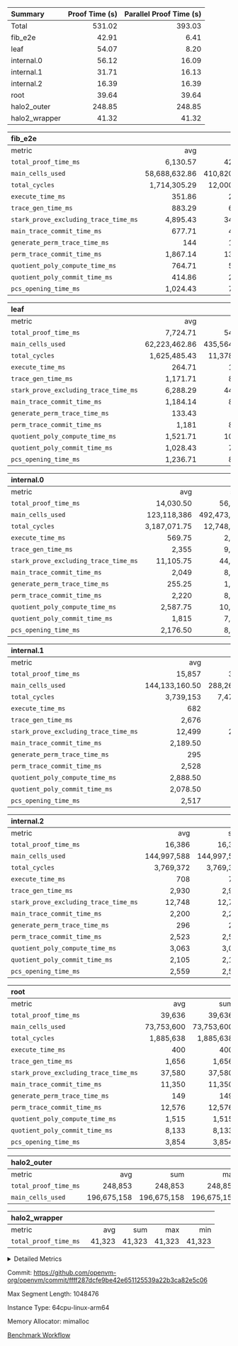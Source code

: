 | Summary | Proof Time (s) | Parallel Proof Time (s) |
|:---|---:|---:|
| Total |  531.02 |  393.03 |
| fib_e2e |  42.91 |  6.41 |
| leaf |  54.07 |  8.20 |
| internal.0 |  56.12 |  16.09 |
| internal.1 |  31.71 |  16.13 |
| internal.2 |  16.39 |  16.39 |
| root |  39.64 |  39.64 |
| halo2_outer |  248.85 |  248.85 |
| halo2_wrapper |  41.32 |  41.32 |


| fib_e2e |||||
|:---|---:|---:|---:|---:|
|metric|avg|sum|max|min|
| `total_proof_time_ms ` |  6,130.57 |  42,914 |  6,405 |  5,938 |
| `main_cells_used     ` |  58,688,632.86 |  410,820,430 |  59,826,835 |  52,001,236 |
| `total_cycles        ` |  1,714,305.29 |  12,000,137 |  1,747,603 |  1,515,024 |
| `execute_time_ms     ` |  351.86 |  2,463 |  364 |  313 |
| `trace_gen_time_ms   ` |  883.29 |  6,183 |  1,003 |  752 |
| `stark_prove_excluding_trace_time_ms` |  4,895.43 |  34,268 |  5,052 |  4,711 |
| `main_trace_commit_time_ms` |  677.71 |  4,744 |  817 |  627 |
| `generate_perm_trace_time_ms` |  144 |  1,008 |  190 |  119 |
| `perm_trace_commit_time_ms` |  1,867.14 |  13,070 |  1,960 |  1,702 |
| `quotient_poly_compute_time_ms` |  764.71 |  5,353 |  842 |  716 |
| `quotient_poly_commit_time_ms` |  414.86 |  2,904 |  480 |  374 |
| `pcs_opening_time_ms ` |  1,024.43 |  7,171 |  1,062 |  1,003 |

| leaf |||||
|:---|---:|---:|---:|---:|
|metric|avg|sum|max|min|
| `total_proof_time_ms ` |  7,724.71 |  54,073 |  8,201 |  7,585 |
| `main_cells_used     ` |  62,223,462.86 |  435,564,240 |  70,093,152 |  60,292,035 |
| `total_cycles        ` |  1,625,485.43 |  11,378,398 |  1,812,267 |  1,579,003 |
| `execute_time_ms     ` |  264.71 |  1,853 |  301 |  250 |
| `trace_gen_time_ms   ` |  1,171.71 |  8,202 |  1,245 |  1,129 |
| `stark_prove_excluding_trace_time_ms` |  6,288.29 |  44,018 |  6,655 |  6,166 |
| `main_trace_commit_time_ms` |  1,184.14 |  8,289 |  1,310 |  1,151 |
| `generate_perm_trace_time_ms` |  133.43 |  934 |  146 |  128 |
| `perm_trace_commit_time_ms` |  1,181 |  8,267 |  1,213 |  1,153 |
| `quotient_poly_compute_time_ms` |  1,521.71 |  10,652 |  1,611 |  1,483 |
| `quotient_poly_commit_time_ms` |  1,028.43 |  7,199 |  1,085 |  999 |
| `pcs_opening_time_ms ` |  1,236.71 |  8,657 |  1,287 |  1,206 |

| internal.0 |||||
|:---|---:|---:|---:|---:|
|metric|avg|sum|max|min|
| `total_proof_time_ms ` |  14,030.50 |  56,122 |  16,093 |  8,846 |
| `main_cells_used     ` |  123,118,386 |  492,473,544 |  140,364,630 |  71,399,902 |
| `total_cycles        ` |  3,187,071.75 |  12,748,287 |  3,642,410 |  1,821,737 |
| `execute_time_ms     ` |  569.75 |  2,279 |  680 |  320 |
| `trace_gen_time_ms   ` |  2,355 |  9,420 |  2,853 |  1,411 |
| `stark_prove_excluding_trace_time_ms` |  11,105.75 |  44,423 |  12,614 |  7,115 |
| `main_trace_commit_time_ms` |  2,049 |  8,196 |  2,185 |  1,656 |
| `generate_perm_trace_time_ms` |  255.25 |  1,021 |  291 |  152 |
| `perm_trace_commit_time_ms` |  2,220 |  8,880 |  2,524 |  1,319 |
| `quotient_poly_compute_time_ms` |  2,587.75 |  10,351 |  3,109 |  1,541 |
| `quotient_poly_commit_time_ms` |  1,815 |  7,260 |  2,092 |  1,087 |
| `pcs_opening_time_ms ` |  2,176.50 |  8,706 |  2,511 |  1,358 |

| internal.1 |||||
|:---|---:|---:|---:|---:|
|metric|avg|sum|max|min|
| `total_proof_time_ms ` |  15,857 |  31,714 |  16,134 |  15,580 |
| `main_cells_used     ` |  144,133,160.50 |  288,266,321 |  144,997,508 |  143,268,813 |
| `total_cycles        ` |  3,739,153 |  7,478,306 |  3,769,364 |  3,708,942 |
| `execute_time_ms     ` |  682 |  1,364 |  706 |  658 |
| `trace_gen_time_ms   ` |  2,676 |  5,352 |  2,918 |  2,434 |
| `stark_prove_excluding_trace_time_ms` |  12,499 |  24,998 |  12,510 |  12,488 |
| `main_trace_commit_time_ms` |  2,189.50 |  4,379 |  2,194 |  2,185 |
| `generate_perm_trace_time_ms` |  295 |  590 |  296 |  294 |
| `perm_trace_commit_time_ms` |  2,528 |  5,056 |  2,537 |  2,519 |
| `quotient_poly_compute_time_ms` |  2,888.50 |  5,777 |  2,896 |  2,881 |
| `quotient_poly_commit_time_ms` |  2,078.50 |  4,157 |  2,084 |  2,073 |
| `pcs_opening_time_ms ` |  2,517 |  5,034 |  2,527 |  2,507 |

| internal.2 |||||
|:---|---:|---:|---:|---:|
|metric|avg|sum|max|min|
| `total_proof_time_ms ` |  16,386 |  16,386 |  16,386 |  16,386 |
| `main_cells_used     ` |  144,997,588 |  144,997,588 |  144,997,588 |  144,997,588 |
| `total_cycles        ` |  3,769,372 |  3,769,372 |  3,769,372 |  3,769,372 |
| `execute_time_ms     ` |  708 |  708 |  708 |  708 |
| `trace_gen_time_ms   ` |  2,930 |  2,930 |  2,930 |  2,930 |
| `stark_prove_excluding_trace_time_ms` |  12,748 |  12,748 |  12,748 |  12,748 |
| `main_trace_commit_time_ms` |  2,200 |  2,200 |  2,200 |  2,200 |
| `generate_perm_trace_time_ms` |  296 |  296 |  296 |  296 |
| `perm_trace_commit_time_ms` |  2,523 |  2,523 |  2,523 |  2,523 |
| `quotient_poly_compute_time_ms` |  3,063 |  3,063 |  3,063 |  3,063 |
| `quotient_poly_commit_time_ms` |  2,105 |  2,105 |  2,105 |  2,105 |
| `pcs_opening_time_ms ` |  2,559 |  2,559 |  2,559 |  2,559 |

| root |||||
|:---|---:|---:|---:|---:|
|metric|avg|sum|max|min|
| `total_proof_time_ms ` |  39,636 |  39,636 |  39,636 |  39,636 |
| `main_cells_used     ` |  73,753,600 |  73,753,600 |  73,753,600 |  73,753,600 |
| `total_cycles        ` |  1,885,638 |  1,885,638 |  1,885,638 |  1,885,638 |
| `execute_time_ms     ` |  400 |  400 |  400 |  400 |
| `trace_gen_time_ms   ` |  1,656 |  1,656 |  1,656 |  1,656 |
| `stark_prove_excluding_trace_time_ms` |  37,580 |  37,580 |  37,580 |  37,580 |
| `main_trace_commit_time_ms` |  11,350 |  11,350 |  11,350 |  11,350 |
| `generate_perm_trace_time_ms` |  149 |  149 |  149 |  149 |
| `perm_trace_commit_time_ms` |  12,576 |  12,576 |  12,576 |  12,576 |
| `quotient_poly_compute_time_ms` |  1,515 |  1,515 |  1,515 |  1,515 |
| `quotient_poly_commit_time_ms` |  8,133 |  8,133 |  8,133 |  8,133 |
| `pcs_opening_time_ms ` |  3,854 |  3,854 |  3,854 |  3,854 |

| halo2_outer |||||
|:---|---:|---:|---:|---:|
|metric|avg|sum|max|min|
| `total_proof_time_ms ` |  248,853 |  248,853 |  248,853 |  248,853 |
| `main_cells_used     ` |  196,675,158 |  196,675,158 |  196,675,158 |  196,675,158 |

| halo2_wrapper |||||
|:---|---:|---:|---:|---:|
|metric|avg|sum|max|min|
| `total_proof_time_ms ` |  41,323 |  41,323 |  41,323 |  41,323 |



<details>
<summary>Detailed Metrics</summary>

|  | execute_time_ms |
| --- |
|  | 337 | 

| group | total_proof_time_ms | num_segments | main_cells_used |
| --- | --- | --- | --- |
| fib_e2e |  | 7 |  | 
| halo2_outer | 248,853 |  | 196,675,158 | 
| halo2_wrapper | 41,323 |  |  | 

| group | air_name | idx | rows | prep_cols | perm_cols | main_cols | cells |
| --- | --- | --- | --- | --- | --- | --- | --- |
| internal.0 | AccessAdapterAir<2> | 0 | 524,288 |  | 16 | 11 | 14,155,776 | 
| internal.0 | AccessAdapterAir<2> | 1 | 524,288 |  | 16 | 11 | 14,155,776 | 
| internal.0 | AccessAdapterAir<2> | 2 | 524,288 |  | 16 | 11 | 14,155,776 | 
| internal.0 | AccessAdapterAir<2> | 3 | 262,144 |  | 16 | 11 | 7,077,888 | 
| internal.0 | AccessAdapterAir<4> | 0 | 262,144 |  | 16 | 13 | 7,602,176 | 
| internal.0 | AccessAdapterAir<4> | 1 | 262,144 |  | 16 | 13 | 7,602,176 | 
| internal.0 | AccessAdapterAir<4> | 2 | 262,144 |  | 16 | 13 | 7,602,176 | 
| internal.0 | AccessAdapterAir<4> | 3 | 131,072 |  | 16 | 13 | 3,801,088 | 
| internal.0 | AccessAdapterAir<8> | 0 | 512 |  | 16 | 17 | 16,896 | 
| internal.0 | AccessAdapterAir<8> | 1 | 512 |  | 16 | 17 | 16,896 | 
| internal.0 | AccessAdapterAir<8> | 2 | 512 |  | 16 | 17 | 16,896 | 
| internal.0 | AccessAdapterAir<8> | 3 | 256 |  | 16 | 17 | 8,448 | 
| internal.0 | FriReducedOpeningAir | 0 | 524,288 |  | 48 | 26 | 38,797,312 | 
| internal.0 | FriReducedOpeningAir | 1 | 524,288 |  | 48 | 26 | 38,797,312 | 
| internal.0 | FriReducedOpeningAir | 2 | 524,288 |  | 48 | 26 | 38,797,312 | 
| internal.0 | FriReducedOpeningAir | 3 | 262,144 |  | 48 | 26 | 19,398,656 | 
| internal.0 | NativePoseidon2Air<BabyBearParameters>, 1> | 0 | 65,536 |  | 356 | 399 | 49,479,680 | 
| internal.0 | NativePoseidon2Air<BabyBearParameters>, 1> | 1 | 65,536 |  | 356 | 399 | 49,479,680 | 
| internal.0 | NativePoseidon2Air<BabyBearParameters>, 1> | 2 | 65,536 |  | 356 | 399 | 49,479,680 | 
| internal.0 | NativePoseidon2Air<BabyBearParameters>, 1> | 3 | 32,768 |  | 356 | 399 | 24,739,840 | 
| internal.0 | PhantomAir | 0 | 65,536 |  | 8 | 6 | 917,504 | 
| internal.0 | PhantomAir | 1 | 65,536 |  | 8 | 6 | 917,504 | 
| internal.0 | PhantomAir | 2 | 65,536 |  | 8 | 6 | 917,504 | 
| internal.0 | PhantomAir | 3 | 32,768 |  | 8 | 6 | 458,752 | 
| internal.0 | ProgramAir | 0 | 262,144 |  | 8 | 10 | 4,718,592 | 
| internal.0 | ProgramAir | 1 | 262,144 |  | 8 | 10 | 4,718,592 | 
| internal.0 | ProgramAir | 2 | 262,144 |  | 8 | 10 | 4,718,592 | 
| internal.0 | ProgramAir | 3 | 262,144 |  | 8 | 10 | 4,718,592 | 
| internal.0 | VariableRangeCheckerAir | 0 | 262,144 | 2 | 8 | 1 | 2,359,296 | 
| internal.0 | VariableRangeCheckerAir | 1 | 262,144 | 2 | 8 | 1 | 2,359,296 | 
| internal.0 | VariableRangeCheckerAir | 2 | 262,144 | 2 | 8 | 1 | 2,359,296 | 
| internal.0 | VariableRangeCheckerAir | 3 | 262,144 | 2 | 8 | 1 | 2,359,296 | 
| internal.0 | VmAirWrapper<BranchNativeAdapterAir, BranchEqualCoreAir<1> | 0 | 1,048,576 |  | 28 | 23 | 53,477,376 | 
| internal.0 | VmAirWrapper<BranchNativeAdapterAir, BranchEqualCoreAir<1> | 1 | 1,048,576 |  | 28 | 23 | 53,477,376 | 
| internal.0 | VmAirWrapper<BranchNativeAdapterAir, BranchEqualCoreAir<1> | 2 | 1,048,576 |  | 28 | 23 | 53,477,376 | 
| internal.0 | VmAirWrapper<BranchNativeAdapterAir, BranchEqualCoreAir<1> | 3 | 524,288 |  | 28 | 23 | 26,738,688 | 
| internal.0 | VmAirWrapper<JalNativeAdapterAir, JalCoreAir> | 0 | 131,072 |  | 12 | 10 | 2,883,584 | 
| internal.0 | VmAirWrapper<JalNativeAdapterAir, JalCoreAir> | 1 | 131,072 |  | 12 | 10 | 2,883,584 | 
| internal.0 | VmAirWrapper<JalNativeAdapterAir, JalCoreAir> | 2 | 131,072 |  | 12 | 10 | 2,883,584 | 
| internal.0 | VmAirWrapper<JalNativeAdapterAir, JalCoreAir> | 3 | 65,536 |  | 12 | 10 | 1,441,792 | 
| internal.0 | VmAirWrapper<NativeAdapterAir<2, 0>, PublicValuesCoreAir> | 0 | 64 |  | 16 | 23 | 2,496 | 
| internal.0 | VmAirWrapper<NativeAdapterAir<2, 0>, PublicValuesCoreAir> | 1 | 64 |  | 16 | 23 | 2,496 | 
| internal.0 | VmAirWrapper<NativeAdapterAir<2, 0>, PublicValuesCoreAir> | 2 | 64 |  | 16 | 23 | 2,496 | 
| internal.0 | VmAirWrapper<NativeAdapterAir<2, 0>, PublicValuesCoreAir> | 3 | 64 |  | 16 | 23 | 2,496 | 
| internal.0 | VmAirWrapper<NativeAdapterAir<2, 1>, FieldArithmeticCoreAir> | 0 | 2,097,152 |  | 20 | 30 | 104,857,600 | 
| internal.0 | VmAirWrapper<NativeAdapterAir<2, 1>, FieldArithmeticCoreAir> | 1 | 2,097,152 |  | 20 | 30 | 104,857,600 | 
| internal.0 | VmAirWrapper<NativeAdapterAir<2, 1>, FieldArithmeticCoreAir> | 2 | 2,097,152 |  | 20 | 30 | 104,857,600 | 
| internal.0 | VmAirWrapper<NativeAdapterAir<2, 1>, FieldArithmeticCoreAir> | 3 | 1,048,576 |  | 20 | 30 | 52,428,800 | 
| internal.0 | VmAirWrapper<NativeLoadStoreAdapterAir<1>, NativeLoadStoreCoreAir<1> | 0 | 1,048,576 |  | 36 | 25 | 63,963,136 | 
| internal.0 | VmAirWrapper<NativeLoadStoreAdapterAir<1>, NativeLoadStoreCoreAir<1> | 1 | 1,048,576 |  | 36 | 25 | 63,963,136 | 
| internal.0 | VmAirWrapper<NativeLoadStoreAdapterAir<1>, NativeLoadStoreCoreAir<1> | 2 | 1,048,576 |  | 36 | 25 | 63,963,136 | 
| internal.0 | VmAirWrapper<NativeLoadStoreAdapterAir<1>, NativeLoadStoreCoreAir<1> | 3 | 524,288 |  | 36 | 25 | 31,981,568 | 
| internal.0 | VmAirWrapper<NativeLoadStoreAdapterAir<4>, NativeLoadStoreCoreAir<4> | 0 | 131,072 |  | 36 | 34 | 9,175,040 | 
| internal.0 | VmAirWrapper<NativeLoadStoreAdapterAir<4>, NativeLoadStoreCoreAir<4> | 1 | 131,072 |  | 36 | 34 | 9,175,040 | 
| internal.0 | VmAirWrapper<NativeLoadStoreAdapterAir<4>, NativeLoadStoreCoreAir<4> | 2 | 131,072 |  | 36 | 34 | 9,175,040 | 
| internal.0 | VmAirWrapper<NativeLoadStoreAdapterAir<4>, NativeLoadStoreCoreAir<4> | 3 | 65,536 |  | 36 | 34 | 4,587,520 | 
| internal.0 | VmAirWrapper<NativeVectorizedAdapterAir<4>, FieldExtensionCoreAir> | 0 | 131,072 |  | 20 | 40 | 7,864,320 | 
| internal.0 | VmAirWrapper<NativeVectorizedAdapterAir<4>, FieldExtensionCoreAir> | 1 | 131,072 |  | 20 | 40 | 7,864,320 | 
| internal.0 | VmAirWrapper<NativeVectorizedAdapterAir<4>, FieldExtensionCoreAir> | 2 | 131,072 |  | 20 | 40 | 7,864,320 | 
| internal.0 | VmAirWrapper<NativeVectorizedAdapterAir<4>, FieldExtensionCoreAir> | 3 | 65,536 |  | 20 | 40 | 3,932,160 | 
| internal.0 | VmConnectorAir | 0 | 2 | 1 | 8 | 4 | 24 | 
| internal.0 | VmConnectorAir | 1 | 2 | 1 | 8 | 4 | 24 | 
| internal.0 | VmConnectorAir | 2 | 2 | 1 | 8 | 4 | 24 | 
| internal.0 | VmConnectorAir | 3 | 2 | 1 | 8 | 4 | 24 | 
| internal.0 | VolatileBoundaryAir | 0 | 1,048,576 |  | 8 | 11 | 19,922,944 | 
| internal.0 | VolatileBoundaryAir | 1 | 1,048,576 |  | 8 | 11 | 19,922,944 | 
| internal.0 | VolatileBoundaryAir | 2 | 1,048,576 |  | 8 | 11 | 19,922,944 | 
| internal.0 | VolatileBoundaryAir | 3 | 524,288 |  | 8 | 11 | 9,961,472 | 
| internal.1 | AccessAdapterAir<2> | 4 | 524,288 |  | 16 | 11 | 14,155,776 | 
| internal.1 | AccessAdapterAir<2> | 5 | 524,288 |  | 16 | 11 | 14,155,776 | 
| internal.1 | AccessAdapterAir<4> | 4 | 262,144 |  | 16 | 13 | 7,602,176 | 
| internal.1 | AccessAdapterAir<4> | 5 | 262,144 |  | 16 | 13 | 7,602,176 | 
| internal.1 | AccessAdapterAir<8> | 4 | 512 |  | 16 | 17 | 16,896 | 
| internal.1 | AccessAdapterAir<8> | 5 | 512 |  | 16 | 17 | 16,896 | 
| internal.1 | FriReducedOpeningAir | 4 | 524,288 |  | 48 | 26 | 38,797,312 | 
| internal.1 | FriReducedOpeningAir | 5 | 524,288 |  | 48 | 26 | 38,797,312 | 
| internal.1 | NativePoseidon2Air<BabyBearParameters>, 1> | 4 | 65,536 |  | 356 | 399 | 49,479,680 | 
| internal.1 | NativePoseidon2Air<BabyBearParameters>, 1> | 5 | 65,536 |  | 356 | 399 | 49,479,680 | 
| internal.1 | PhantomAir | 4 | 65,536 |  | 8 | 6 | 917,504 | 
| internal.1 | PhantomAir | 5 | 65,536 |  | 8 | 6 | 917,504 | 
| internal.1 | ProgramAir | 4 | 262,144 |  | 8 | 10 | 4,718,592 | 
| internal.1 | ProgramAir | 5 | 262,144 |  | 8 | 10 | 4,718,592 | 
| internal.1 | VariableRangeCheckerAir | 4 | 262,144 | 2 | 8 | 1 | 2,359,296 | 
| internal.1 | VariableRangeCheckerAir | 5 | 262,144 | 2 | 8 | 1 | 2,359,296 | 
| internal.1 | VmAirWrapper<BranchNativeAdapterAir, BranchEqualCoreAir<1> | 4 | 1,048,576 |  | 28 | 23 | 53,477,376 | 
| internal.1 | VmAirWrapper<BranchNativeAdapterAir, BranchEqualCoreAir<1> | 5 | 1,048,576 |  | 28 | 23 | 53,477,376 | 
| internal.1 | VmAirWrapper<JalNativeAdapterAir, JalCoreAir> | 4 | 131,072 |  | 12 | 10 | 2,883,584 | 
| internal.1 | VmAirWrapper<JalNativeAdapterAir, JalCoreAir> | 5 | 131,072 |  | 12 | 10 | 2,883,584 | 
| internal.1 | VmAirWrapper<NativeAdapterAir<2, 0>, PublicValuesCoreAir> | 4 | 64 |  | 16 | 23 | 2,496 | 
| internal.1 | VmAirWrapper<NativeAdapterAir<2, 0>, PublicValuesCoreAir> | 5 | 64 |  | 16 | 23 | 2,496 | 
| internal.1 | VmAirWrapper<NativeAdapterAir<2, 1>, FieldArithmeticCoreAir> | 4 | 2,097,152 |  | 20 | 30 | 104,857,600 | 
| internal.1 | VmAirWrapper<NativeAdapterAir<2, 1>, FieldArithmeticCoreAir> | 5 | 2,097,152 |  | 20 | 30 | 104,857,600 | 
| internal.1 | VmAirWrapper<NativeLoadStoreAdapterAir<1>, NativeLoadStoreCoreAir<1> | 4 | 1,048,576 |  | 36 | 25 | 63,963,136 | 
| internal.1 | VmAirWrapper<NativeLoadStoreAdapterAir<1>, NativeLoadStoreCoreAir<1> | 5 | 1,048,576 |  | 36 | 25 | 63,963,136 | 
| internal.1 | VmAirWrapper<NativeLoadStoreAdapterAir<4>, NativeLoadStoreCoreAir<4> | 4 | 131,072 |  | 36 | 34 | 9,175,040 | 
| internal.1 | VmAirWrapper<NativeLoadStoreAdapterAir<4>, NativeLoadStoreCoreAir<4> | 5 | 131,072 |  | 36 | 34 | 9,175,040 | 
| internal.1 | VmAirWrapper<NativeVectorizedAdapterAir<4>, FieldExtensionCoreAir> | 4 | 131,072 |  | 20 | 40 | 7,864,320 | 
| internal.1 | VmAirWrapper<NativeVectorizedAdapterAir<4>, FieldExtensionCoreAir> | 5 | 131,072 |  | 20 | 40 | 7,864,320 | 
| internal.1 | VmConnectorAir | 4 | 2 | 1 | 8 | 4 | 24 | 
| internal.1 | VmConnectorAir | 5 | 2 | 1 | 8 | 4 | 24 | 
| internal.1 | VolatileBoundaryAir | 4 | 1,048,576 |  | 8 | 11 | 19,922,944 | 
| internal.1 | VolatileBoundaryAir | 5 | 1,048,576 |  | 8 | 11 | 19,922,944 | 
| internal.2 | AccessAdapterAir<2> | 6 | 524,288 |  | 16 | 11 | 14,155,776 | 
| internal.2 | AccessAdapterAir<4> | 6 | 262,144 |  | 16 | 13 | 7,602,176 | 
| internal.2 | AccessAdapterAir<8> | 6 | 512 |  | 16 | 17 | 16,896 | 
| internal.2 | FriReducedOpeningAir | 6 | 524,288 |  | 48 | 26 | 38,797,312 | 
| internal.2 | NativePoseidon2Air<BabyBearParameters>, 1> | 6 | 65,536 |  | 356 | 399 | 49,479,680 | 
| internal.2 | PhantomAir | 6 | 65,536 |  | 8 | 6 | 917,504 | 
| internal.2 | ProgramAir | 6 | 262,144 |  | 8 | 10 | 4,718,592 | 
| internal.2 | VariableRangeCheckerAir | 6 | 262,144 | 2 | 8 | 1 | 2,359,296 | 
| internal.2 | VmAirWrapper<BranchNativeAdapterAir, BranchEqualCoreAir<1> | 6 | 1,048,576 |  | 28 | 23 | 53,477,376 | 
| internal.2 | VmAirWrapper<JalNativeAdapterAir, JalCoreAir> | 6 | 131,072 |  | 12 | 10 | 2,883,584 | 
| internal.2 | VmAirWrapper<NativeAdapterAir<2, 0>, PublicValuesCoreAir> | 6 | 64 |  | 16 | 23 | 2,496 | 
| internal.2 | VmAirWrapper<NativeAdapterAir<2, 1>, FieldArithmeticCoreAir> | 6 | 2,097,152 |  | 20 | 30 | 104,857,600 | 
| internal.2 | VmAirWrapper<NativeLoadStoreAdapterAir<1>, NativeLoadStoreCoreAir<1> | 6 | 1,048,576 |  | 36 | 25 | 63,963,136 | 
| internal.2 | VmAirWrapper<NativeLoadStoreAdapterAir<4>, NativeLoadStoreCoreAir<4> | 6 | 131,072 |  | 36 | 34 | 9,175,040 | 
| internal.2 | VmAirWrapper<NativeVectorizedAdapterAir<4>, FieldExtensionCoreAir> | 6 | 131,072 |  | 20 | 40 | 7,864,320 | 
| internal.2 | VmConnectorAir | 6 | 2 | 1 | 8 | 4 | 24 | 
| internal.2 | VolatileBoundaryAir | 6 | 1,048,576 |  | 8 | 11 | 19,922,944 | 
| leaf | AccessAdapterAir<2> | 0 | 262,144 |  | 16 | 11 | 7,077,888 | 
| leaf | AccessAdapterAir<2> | 1 | 131,072 |  | 16 | 11 | 3,538,944 | 
| leaf | AccessAdapterAir<2> | 2 | 131,072 |  | 16 | 11 | 3,538,944 | 
| leaf | AccessAdapterAir<2> | 3 | 131,072 |  | 16 | 11 | 3,538,944 | 
| leaf | AccessAdapterAir<2> | 4 | 131,072 |  | 16 | 11 | 3,538,944 | 
| leaf | AccessAdapterAir<2> | 5 | 131,072 |  | 16 | 11 | 3,538,944 | 
| leaf | AccessAdapterAir<2> | 6 | 262,144 |  | 16 | 11 | 7,077,888 | 
| leaf | AccessAdapterAir<4> | 0 | 131,072 |  | 16 | 13 | 3,801,088 | 
| leaf | AccessAdapterAir<4> | 1 | 65,536 |  | 16 | 13 | 1,900,544 | 
| leaf | AccessAdapterAir<4> | 2 | 65,536 |  | 16 | 13 | 1,900,544 | 
| leaf | AccessAdapterAir<4> | 3 | 65,536 |  | 16 | 13 | 1,900,544 | 
| leaf | AccessAdapterAir<4> | 4 | 65,536 |  | 16 | 13 | 1,900,544 | 
| leaf | AccessAdapterAir<4> | 5 | 65,536 |  | 16 | 13 | 1,900,544 | 
| leaf | AccessAdapterAir<4> | 6 | 131,072 |  | 16 | 13 | 3,801,088 | 
| leaf | AccessAdapterAir<8> | 0 | 256 |  | 16 | 17 | 8,448 | 
| leaf | AccessAdapterAir<8> | 1 | 256 |  | 16 | 17 | 8,448 | 
| leaf | AccessAdapterAir<8> | 2 | 256 |  | 16 | 17 | 8,448 | 
| leaf | AccessAdapterAir<8> | 3 | 256 |  | 16 | 17 | 8,448 | 
| leaf | AccessAdapterAir<8> | 4 | 256 |  | 16 | 17 | 8,448 | 
| leaf | AccessAdapterAir<8> | 5 | 256 |  | 16 | 17 | 8,448 | 
| leaf | AccessAdapterAir<8> | 6 | 512 |  | 16 | 17 | 16,896 | 
| leaf | FriReducedOpeningAir | 0 | 131,072 |  | 48 | 26 | 9,699,328 | 
| leaf | FriReducedOpeningAir | 1 | 131,072 |  | 48 | 26 | 9,699,328 | 
| leaf | FriReducedOpeningAir | 2 | 131,072 |  | 48 | 26 | 9,699,328 | 
| leaf | FriReducedOpeningAir | 3 | 131,072 |  | 48 | 26 | 9,699,328 | 
| leaf | FriReducedOpeningAir | 4 | 131,072 |  | 48 | 26 | 9,699,328 | 
| leaf | FriReducedOpeningAir | 5 | 131,072 |  | 48 | 26 | 9,699,328 | 
| leaf | FriReducedOpeningAir | 6 | 131,072 |  | 48 | 26 | 9,699,328 | 
| leaf | NativePoseidon2Air<BabyBearParameters>, 1> | 0 | 32,768 |  | 356 | 399 | 24,739,840 | 
| leaf | NativePoseidon2Air<BabyBearParameters>, 1> | 1 | 32,768 |  | 356 | 399 | 24,739,840 | 
| leaf | NativePoseidon2Air<BabyBearParameters>, 1> | 2 | 32,768 |  | 356 | 399 | 24,739,840 | 
| leaf | NativePoseidon2Air<BabyBearParameters>, 1> | 3 | 32,768 |  | 356 | 399 | 24,739,840 | 
| leaf | NativePoseidon2Air<BabyBearParameters>, 1> | 4 | 32,768 |  | 356 | 399 | 24,739,840 | 
| leaf | NativePoseidon2Air<BabyBearParameters>, 1> | 5 | 32,768 |  | 356 | 399 | 24,739,840 | 
| leaf | NativePoseidon2Air<BabyBearParameters>, 1> | 6 | 32,768 |  | 356 | 399 | 24,739,840 | 
| leaf | PhantomAir | 0 | 32,768 |  | 8 | 6 | 458,752 | 
| leaf | PhantomAir | 1 | 32,768 |  | 8 | 6 | 458,752 | 
| leaf | PhantomAir | 2 | 32,768 |  | 8 | 6 | 458,752 | 
| leaf | PhantomAir | 3 | 32,768 |  | 8 | 6 | 458,752 | 
| leaf | PhantomAir | 4 | 32,768 |  | 8 | 6 | 458,752 | 
| leaf | PhantomAir | 5 | 32,768 |  | 8 | 6 | 458,752 | 
| leaf | PhantomAir | 6 | 32,768 |  | 8 | 6 | 458,752 | 
| leaf | ProgramAir | 0 | 131,072 |  | 8 | 10 | 2,359,296 | 
| leaf | ProgramAir | 1 | 131,072 |  | 8 | 10 | 2,359,296 | 
| leaf | ProgramAir | 2 | 131,072 |  | 8 | 10 | 2,359,296 | 
| leaf | ProgramAir | 3 | 131,072 |  | 8 | 10 | 2,359,296 | 
| leaf | ProgramAir | 4 | 131,072 |  | 8 | 10 | 2,359,296 | 
| leaf | ProgramAir | 5 | 131,072 |  | 8 | 10 | 2,359,296 | 
| leaf | ProgramAir | 6 | 131,072 |  | 8 | 10 | 2,359,296 | 
| leaf | VariableRangeCheckerAir | 0 | 262,144 | 2 | 8 | 1 | 2,359,296 | 
| leaf | VariableRangeCheckerAir | 1 | 262,144 | 2 | 8 | 1 | 2,359,296 | 
| leaf | VariableRangeCheckerAir | 2 | 262,144 | 2 | 8 | 1 | 2,359,296 | 
| leaf | VariableRangeCheckerAir | 3 | 262,144 | 2 | 8 | 1 | 2,359,296 | 
| leaf | VariableRangeCheckerAir | 4 | 262,144 | 2 | 8 | 1 | 2,359,296 | 
| leaf | VariableRangeCheckerAir | 5 | 262,144 | 2 | 8 | 1 | 2,359,296 | 
| leaf | VariableRangeCheckerAir | 6 | 262,144 | 2 | 8 | 1 | 2,359,296 | 
| leaf | VmAirWrapper<BranchNativeAdapterAir, BranchEqualCoreAir<1> | 0 | 524,288 |  | 28 | 23 | 26,738,688 | 
| leaf | VmAirWrapper<BranchNativeAdapterAir, BranchEqualCoreAir<1> | 1 | 524,288 |  | 28 | 23 | 26,738,688 | 
| leaf | VmAirWrapper<BranchNativeAdapterAir, BranchEqualCoreAir<1> | 2 | 524,288 |  | 28 | 23 | 26,738,688 | 
| leaf | VmAirWrapper<BranchNativeAdapterAir, BranchEqualCoreAir<1> | 3 | 524,288 |  | 28 | 23 | 26,738,688 | 
| leaf | VmAirWrapper<BranchNativeAdapterAir, BranchEqualCoreAir<1> | 4 | 524,288 |  | 28 | 23 | 26,738,688 | 
| leaf | VmAirWrapper<BranchNativeAdapterAir, BranchEqualCoreAir<1> | 5 | 524,288 |  | 28 | 23 | 26,738,688 | 
| leaf | VmAirWrapper<BranchNativeAdapterAir, BranchEqualCoreAir<1> | 6 | 524,288 |  | 28 | 23 | 26,738,688 | 
| leaf | VmAirWrapper<JalNativeAdapterAir, JalCoreAir> | 0 | 65,536 |  | 12 | 10 | 1,441,792 | 
| leaf | VmAirWrapper<JalNativeAdapterAir, JalCoreAir> | 1 | 65,536 |  | 12 | 10 | 1,441,792 | 
| leaf | VmAirWrapper<JalNativeAdapterAir, JalCoreAir> | 2 | 65,536 |  | 12 | 10 | 1,441,792 | 
| leaf | VmAirWrapper<JalNativeAdapterAir, JalCoreAir> | 3 | 65,536 |  | 12 | 10 | 1,441,792 | 
| leaf | VmAirWrapper<JalNativeAdapterAir, JalCoreAir> | 4 | 65,536 |  | 12 | 10 | 1,441,792 | 
| leaf | VmAirWrapper<JalNativeAdapterAir, JalCoreAir> | 5 | 65,536 |  | 12 | 10 | 1,441,792 | 
| leaf | VmAirWrapper<JalNativeAdapterAir, JalCoreAir> | 6 | 65,536 |  | 12 | 10 | 1,441,792 | 
| leaf | VmAirWrapper<NativeAdapterAir<2, 0>, PublicValuesCoreAir> | 0 | 64 |  | 16 | 23 | 2,496 | 
| leaf | VmAirWrapper<NativeAdapterAir<2, 0>, PublicValuesCoreAir> | 1 | 64 |  | 16 | 23 | 2,496 | 
| leaf | VmAirWrapper<NativeAdapterAir<2, 0>, PublicValuesCoreAir> | 2 | 64 |  | 16 | 23 | 2,496 | 
| leaf | VmAirWrapper<NativeAdapterAir<2, 0>, PublicValuesCoreAir> | 3 | 64 |  | 16 | 23 | 2,496 | 
| leaf | VmAirWrapper<NativeAdapterAir<2, 0>, PublicValuesCoreAir> | 4 | 64 |  | 16 | 23 | 2,496 | 
| leaf | VmAirWrapper<NativeAdapterAir<2, 0>, PublicValuesCoreAir> | 5 | 64 |  | 16 | 23 | 2,496 | 
| leaf | VmAirWrapper<NativeAdapterAir<2, 0>, PublicValuesCoreAir> | 6 | 64 |  | 16 | 23 | 2,496 | 
| leaf | VmAirWrapper<NativeAdapterAir<2, 1>, FieldArithmeticCoreAir> | 0 | 1,048,576 |  | 20 | 30 | 52,428,800 | 
| leaf | VmAirWrapper<NativeAdapterAir<2, 1>, FieldArithmeticCoreAir> | 1 | 1,048,576 |  | 20 | 30 | 52,428,800 | 
| leaf | VmAirWrapper<NativeAdapterAir<2, 1>, FieldArithmeticCoreAir> | 2 | 1,048,576 |  | 20 | 30 | 52,428,800 | 
| leaf | VmAirWrapper<NativeAdapterAir<2, 1>, FieldArithmeticCoreAir> | 3 | 1,048,576 |  | 20 | 30 | 52,428,800 | 
| leaf | VmAirWrapper<NativeAdapterAir<2, 1>, FieldArithmeticCoreAir> | 4 | 1,048,576 |  | 20 | 30 | 52,428,800 | 
| leaf | VmAirWrapper<NativeAdapterAir<2, 1>, FieldArithmeticCoreAir> | 5 | 1,048,576 |  | 20 | 30 | 52,428,800 | 
| leaf | VmAirWrapper<NativeAdapterAir<2, 1>, FieldArithmeticCoreAir> | 6 | 1,048,576 |  | 20 | 30 | 52,428,800 | 
| leaf | VmAirWrapper<NativeLoadStoreAdapterAir<1>, NativeLoadStoreCoreAir<1> | 0 | 524,288 |  | 36 | 25 | 31,981,568 | 
| leaf | VmAirWrapper<NativeLoadStoreAdapterAir<1>, NativeLoadStoreCoreAir<1> | 1 | 524,288 |  | 36 | 25 | 31,981,568 | 
| leaf | VmAirWrapper<NativeLoadStoreAdapterAir<1>, NativeLoadStoreCoreAir<1> | 2 | 524,288 |  | 36 | 25 | 31,981,568 | 
| leaf | VmAirWrapper<NativeLoadStoreAdapterAir<1>, NativeLoadStoreCoreAir<1> | 3 | 524,288 |  | 36 | 25 | 31,981,568 | 
| leaf | VmAirWrapper<NativeLoadStoreAdapterAir<1>, NativeLoadStoreCoreAir<1> | 4 | 524,288 |  | 36 | 25 | 31,981,568 | 
| leaf | VmAirWrapper<NativeLoadStoreAdapterAir<1>, NativeLoadStoreCoreAir<1> | 5 | 524,288 |  | 36 | 25 | 31,981,568 | 
| leaf | VmAirWrapper<NativeLoadStoreAdapterAir<1>, NativeLoadStoreCoreAir<1> | 6 | 524,288 |  | 36 | 25 | 31,981,568 | 
| leaf | VmAirWrapper<NativeLoadStoreAdapterAir<4>, NativeLoadStoreCoreAir<4> | 0 | 65,536 |  | 36 | 34 | 4,587,520 | 
| leaf | VmAirWrapper<NativeLoadStoreAdapterAir<4>, NativeLoadStoreCoreAir<4> | 1 | 32,768 |  | 36 | 34 | 2,293,760 | 
| leaf | VmAirWrapper<NativeLoadStoreAdapterAir<4>, NativeLoadStoreCoreAir<4> | 2 | 32,768 |  | 36 | 34 | 2,293,760 | 
| leaf | VmAirWrapper<NativeLoadStoreAdapterAir<4>, NativeLoadStoreCoreAir<4> | 3 | 32,768 |  | 36 | 34 | 2,293,760 | 
| leaf | VmAirWrapper<NativeLoadStoreAdapterAir<4>, NativeLoadStoreCoreAir<4> | 4 | 32,768 |  | 36 | 34 | 2,293,760 | 
| leaf | VmAirWrapper<NativeLoadStoreAdapterAir<4>, NativeLoadStoreCoreAir<4> | 5 | 32,768 |  | 36 | 34 | 2,293,760 | 
| leaf | VmAirWrapper<NativeLoadStoreAdapterAir<4>, NativeLoadStoreCoreAir<4> | 6 | 32,768 |  | 36 | 34 | 2,293,760 | 
| leaf | VmAirWrapper<NativeVectorizedAdapterAir<4>, FieldExtensionCoreAir> | 0 | 65,536 |  | 20 | 40 | 3,932,160 | 
| leaf | VmAirWrapper<NativeVectorizedAdapterAir<4>, FieldExtensionCoreAir> | 1 | 32,768 |  | 20 | 40 | 1,966,080 | 
| leaf | VmAirWrapper<NativeVectorizedAdapterAir<4>, FieldExtensionCoreAir> | 2 | 32,768 |  | 20 | 40 | 1,966,080 | 
| leaf | VmAirWrapper<NativeVectorizedAdapterAir<4>, FieldExtensionCoreAir> | 3 | 32,768 |  | 20 | 40 | 1,966,080 | 
| leaf | VmAirWrapper<NativeVectorizedAdapterAir<4>, FieldExtensionCoreAir> | 4 | 32,768 |  | 20 | 40 | 1,966,080 | 
| leaf | VmAirWrapper<NativeVectorizedAdapterAir<4>, FieldExtensionCoreAir> | 5 | 32,768 |  | 20 | 40 | 1,966,080 | 
| leaf | VmAirWrapper<NativeVectorizedAdapterAir<4>, FieldExtensionCoreAir> | 6 | 65,536 |  | 20 | 40 | 3,932,160 | 
| leaf | VmConnectorAir | 0 | 2 | 1 | 8 | 4 | 24 | 
| leaf | VmConnectorAir | 1 | 2 | 1 | 8 | 4 | 24 | 
| leaf | VmConnectorAir | 2 | 2 | 1 | 8 | 4 | 24 | 
| leaf | VmConnectorAir | 3 | 2 | 1 | 8 | 4 | 24 | 
| leaf | VmConnectorAir | 4 | 2 | 1 | 8 | 4 | 24 | 
| leaf | VmConnectorAir | 5 | 2 | 1 | 8 | 4 | 24 | 
| leaf | VmConnectorAir | 6 | 2 | 1 | 8 | 4 | 24 | 
| leaf | VolatileBoundaryAir | 0 | 524,288 |  | 8 | 11 | 9,961,472 | 
| leaf | VolatileBoundaryAir | 1 | 524,288 |  | 8 | 11 | 9,961,472 | 
| leaf | VolatileBoundaryAir | 2 | 524,288 |  | 8 | 11 | 9,961,472 | 
| leaf | VolatileBoundaryAir | 3 | 524,288 |  | 8 | 11 | 9,961,472 | 
| leaf | VolatileBoundaryAir | 4 | 524,288 |  | 8 | 11 | 9,961,472 | 
| leaf | VolatileBoundaryAir | 5 | 524,288 |  | 8 | 11 | 9,961,472 | 
| leaf | VolatileBoundaryAir | 6 | 524,288 |  | 8 | 11 | 9,961,472 | 
| root | AccessAdapterAir<2> | 0 | 262,144 |  | 16 | 11 | 7,077,888 | 
| root | AccessAdapterAir<4> | 0 | 131,072 |  | 16 | 13 | 3,801,088 | 
| root | AccessAdapterAir<8> | 0 | 256 |  | 16 | 17 | 8,448 | 
| root | FriReducedOpeningAir | 0 | 262,144 |  | 48 | 26 | 19,398,656 | 
| root | NativePoseidon2Air<BabyBearParameters>, 1> | 0 | 32,768 |  | 356 | 399 | 24,739,840 | 
| root | PhantomAir | 0 | 32,768 |  | 8 | 6 | 458,752 | 
| root | ProgramAir | 0 | 262,144 |  | 8 | 10 | 4,718,592 | 
| root | VariableRangeCheckerAir | 0 | 262,144 | 2 | 8 | 1 | 2,359,296 | 
| root | VmAirWrapper<BranchNativeAdapterAir, BranchEqualCoreAir<1> | 0 | 524,288 |  | 28 | 23 | 26,738,688 | 
| root | VmAirWrapper<JalNativeAdapterAir, JalCoreAir> | 0 | 65,536 |  | 12 | 10 | 1,441,792 | 
| root | VmAirWrapper<NativeAdapterAir<2, 0>, PublicValuesCoreAir> | 0 | 64 |  | 16 | 23 | 2,496 | 
| root | VmAirWrapper<NativeAdapterAir<2, 1>, FieldArithmeticCoreAir> | 0 | 1,048,576 |  | 20 | 30 | 52,428,800 | 
| root | VmAirWrapper<NativeLoadStoreAdapterAir<1>, NativeLoadStoreCoreAir<1> | 0 | 524,288 |  | 36 | 25 | 31,981,568 | 
| root | VmAirWrapper<NativeLoadStoreAdapterAir<4>, NativeLoadStoreCoreAir<4> | 0 | 65,536 |  | 36 | 34 | 4,587,520 | 
| root | VmAirWrapper<NativeVectorizedAdapterAir<4>, FieldExtensionCoreAir> | 0 | 65,536 |  | 20 | 40 | 3,932,160 | 
| root | VmConnectorAir | 0 | 2 | 1 | 8 | 4 | 24 | 
| root | VolatileBoundaryAir | 0 | 524,288 |  | 8 | 11 | 9,961,472 | 

| group | air_name | segment | rows | prep_cols | perm_cols | main_cols | cells |
| --- | --- | --- | --- | --- | --- | --- | --- |
| fib_e2e | AccessAdapterAir<8> | 0 | 64 |  | 24 | 17 | 2,624 | 
| fib_e2e | AccessAdapterAir<8> | 1 | 16 |  | 24 | 17 | 656 | 
| fib_e2e | AccessAdapterAir<8> | 2 | 16 |  | 24 | 17 | 656 | 
| fib_e2e | AccessAdapterAir<8> | 3 | 16 |  | 24 | 17 | 656 | 
| fib_e2e | AccessAdapterAir<8> | 4 | 16 |  | 24 | 17 | 656 | 
| fib_e2e | AccessAdapterAir<8> | 5 | 16 |  | 24 | 17 | 656 | 
| fib_e2e | AccessAdapterAir<8> | 6 | 32 |  | 24 | 17 | 1,312 | 
| fib_e2e | BitwiseOperationLookupAir<8> | 0 | 65,536 | 3 | 8 | 2 | 655,360 | 
| fib_e2e | BitwiseOperationLookupAir<8> | 1 | 65,536 | 3 | 8 | 2 | 655,360 | 
| fib_e2e | BitwiseOperationLookupAir<8> | 2 | 65,536 | 3 | 8 | 2 | 655,360 | 
| fib_e2e | BitwiseOperationLookupAir<8> | 3 | 65,536 | 3 | 8 | 2 | 655,360 | 
| fib_e2e | BitwiseOperationLookupAir<8> | 4 | 65,536 | 3 | 8 | 2 | 655,360 | 
| fib_e2e | BitwiseOperationLookupAir<8> | 5 | 65,536 | 3 | 8 | 2 | 655,360 | 
| fib_e2e | BitwiseOperationLookupAir<8> | 6 | 65,536 | 3 | 8 | 2 | 655,360 | 
| fib_e2e | MemoryMerkleAir<8> | 0 | 256 |  | 20 | 32 | 13,312 | 
| fib_e2e | MemoryMerkleAir<8> | 1 | 128 |  | 20 | 32 | 6,656 | 
| fib_e2e | MemoryMerkleAir<8> | 2 | 128 |  | 20 | 32 | 6,656 | 
| fib_e2e | MemoryMerkleAir<8> | 3 | 128 |  | 20 | 32 | 6,656 | 
| fib_e2e | MemoryMerkleAir<8> | 4 | 128 |  | 20 | 32 | 6,656 | 
| fib_e2e | MemoryMerkleAir<8> | 5 | 128 |  | 20 | 32 | 6,656 | 
| fib_e2e | MemoryMerkleAir<8> | 6 | 256 |  | 20 | 32 | 13,312 | 
| fib_e2e | PersistentBoundaryAir<8> | 0 | 64 |  | 12 | 20 | 2,048 | 
| fib_e2e | PersistentBoundaryAir<8> | 1 | 16 |  | 12 | 20 | 512 | 
| fib_e2e | PersistentBoundaryAir<8> | 2 | 16 |  | 12 | 20 | 512 | 
| fib_e2e | PersistentBoundaryAir<8> | 3 | 16 |  | 12 | 20 | 512 | 
| fib_e2e | PersistentBoundaryAir<8> | 4 | 16 |  | 12 | 20 | 512 | 
| fib_e2e | PersistentBoundaryAir<8> | 5 | 16 |  | 12 | 20 | 512 | 
| fib_e2e | PersistentBoundaryAir<8> | 6 | 32 |  | 12 | 20 | 1,024 | 
| fib_e2e | PhantomAir | 0 | 2 |  | 12 | 6 | 36 | 
| fib_e2e | PhantomAir | 1 | 1 |  | 12 | 6 | 18 | 
| fib_e2e | PhantomAir | 2 | 1 |  | 12 | 6 | 18 | 
| fib_e2e | PhantomAir | 3 | 1 |  | 12 | 6 | 18 | 
| fib_e2e | PhantomAir | 4 | 1 |  | 12 | 6 | 18 | 
| fib_e2e | PhantomAir | 5 | 1 |  | 12 | 6 | 18 | 
| fib_e2e | PhantomAir | 6 | 1 |  | 12 | 6 | 18 | 
| fib_e2e | Poseidon2PeripheryAir<BabyBearParameters>, 1> | 0 | 256 |  | 8 | 300 | 78,848 | 
| fib_e2e | Poseidon2PeripheryAir<BabyBearParameters>, 1> | 1 | 256 |  | 8 | 300 | 78,848 | 
| fib_e2e | Poseidon2PeripheryAir<BabyBearParameters>, 1> | 2 | 256 |  | 8 | 300 | 78,848 | 
| fib_e2e | Poseidon2PeripheryAir<BabyBearParameters>, 1> | 3 | 256 |  | 8 | 300 | 78,848 | 
| fib_e2e | Poseidon2PeripheryAir<BabyBearParameters>, 1> | 4 | 256 |  | 8 | 300 | 78,848 | 
| fib_e2e | Poseidon2PeripheryAir<BabyBearParameters>, 1> | 5 | 256 |  | 8 | 300 | 78,848 | 
| fib_e2e | Poseidon2PeripheryAir<BabyBearParameters>, 1> | 6 | 256 |  | 8 | 300 | 78,848 | 
| fib_e2e | ProgramAir | 0 | 4,096 |  | 8 | 10 | 73,728 | 
| fib_e2e | ProgramAir | 1 | 4,096 |  | 8 | 10 | 73,728 | 
| fib_e2e | ProgramAir | 2 | 4,096 |  | 8 | 10 | 73,728 | 
| fib_e2e | ProgramAir | 3 | 4,096 |  | 8 | 10 | 73,728 | 
| fib_e2e | ProgramAir | 4 | 4,096 |  | 8 | 10 | 73,728 | 
| fib_e2e | ProgramAir | 5 | 4,096 |  | 8 | 10 | 73,728 | 
| fib_e2e | ProgramAir | 6 | 4,096 |  | 8 | 10 | 73,728 | 
| fib_e2e | RangeTupleCheckerAir<2> | 0 | 524,288 | 2 | 8 | 1 | 4,718,592 | 
| fib_e2e | RangeTupleCheckerAir<2> | 1 | 524,288 | 2 | 8 | 1 | 4,718,592 | 
| fib_e2e | RangeTupleCheckerAir<2> | 2 | 524,288 | 2 | 8 | 1 | 4,718,592 | 
| fib_e2e | RangeTupleCheckerAir<2> | 3 | 524,288 | 2 | 8 | 1 | 4,718,592 | 
| fib_e2e | RangeTupleCheckerAir<2> | 4 | 524,288 | 2 | 8 | 1 | 4,718,592 | 
| fib_e2e | RangeTupleCheckerAir<2> | 5 | 524,288 | 2 | 8 | 1 | 4,718,592 | 
| fib_e2e | RangeTupleCheckerAir<2> | 6 | 524,288 | 2 | 8 | 1 | 4,718,592 | 
| fib_e2e | VariableRangeCheckerAir | 0 | 262,144 | 2 | 8 | 1 | 2,359,296 | 
| fib_e2e | VariableRangeCheckerAir | 1 | 262,144 | 2 | 8 | 1 | 2,359,296 | 
| fib_e2e | VariableRangeCheckerAir | 2 | 262,144 | 2 | 8 | 1 | 2,359,296 | 
| fib_e2e | VariableRangeCheckerAir | 3 | 262,144 | 2 | 8 | 1 | 2,359,296 | 
| fib_e2e | VariableRangeCheckerAir | 4 | 262,144 | 2 | 8 | 1 | 2,359,296 | 
| fib_e2e | VariableRangeCheckerAir | 5 | 262,144 | 2 | 8 | 1 | 2,359,296 | 
| fib_e2e | VariableRangeCheckerAir | 6 | 262,144 | 2 | 8 | 1 | 2,359,296 | 
| fib_e2e | VmAirWrapper<Rv32BaseAluAdapterAir, BaseAluCoreAir<4, 8> | 0 | 1,048,576 |  | 80 | 36 | 121,634,816 | 
| fib_e2e | VmAirWrapper<Rv32BaseAluAdapterAir, BaseAluCoreAir<4, 8> | 1 | 1,048,576 |  | 80 | 36 | 121,634,816 | 
| fib_e2e | VmAirWrapper<Rv32BaseAluAdapterAir, BaseAluCoreAir<4, 8> | 2 | 1,048,576 |  | 80 | 36 | 121,634,816 | 
| fib_e2e | VmAirWrapper<Rv32BaseAluAdapterAir, BaseAluCoreAir<4, 8> | 3 | 1,048,576 |  | 80 | 36 | 121,634,816 | 
| fib_e2e | VmAirWrapper<Rv32BaseAluAdapterAir, BaseAluCoreAir<4, 8> | 4 | 1,048,576 |  | 80 | 36 | 121,634,816 | 
| fib_e2e | VmAirWrapper<Rv32BaseAluAdapterAir, BaseAluCoreAir<4, 8> | 5 | 1,048,576 |  | 80 | 36 | 121,634,816 | 
| fib_e2e | VmAirWrapper<Rv32BaseAluAdapterAir, BaseAluCoreAir<4, 8> | 6 | 1,048,576 |  | 80 | 36 | 121,634,816 | 
| fib_e2e | VmAirWrapper<Rv32BaseAluAdapterAir, LessThanCoreAir<4, 8> | 0 | 524,288 |  | 40 | 37 | 40,370,176 | 
| fib_e2e | VmAirWrapper<Rv32BaseAluAdapterAir, LessThanCoreAir<4, 8> | 1 | 524,288 |  | 40 | 37 | 40,370,176 | 
| fib_e2e | VmAirWrapper<Rv32BaseAluAdapterAir, LessThanCoreAir<4, 8> | 2 | 524,288 |  | 40 | 37 | 40,370,176 | 
| fib_e2e | VmAirWrapper<Rv32BaseAluAdapterAir, LessThanCoreAir<4, 8> | 3 | 524,288 |  | 40 | 37 | 40,370,176 | 
| fib_e2e | VmAirWrapper<Rv32BaseAluAdapterAir, LessThanCoreAir<4, 8> | 4 | 524,288 |  | 40 | 37 | 40,370,176 | 
| fib_e2e | VmAirWrapper<Rv32BaseAluAdapterAir, LessThanCoreAir<4, 8> | 5 | 524,288 |  | 40 | 37 | 40,370,176 | 
| fib_e2e | VmAirWrapper<Rv32BaseAluAdapterAir, LessThanCoreAir<4, 8> | 6 | 524,288 |  | 40 | 37 | 40,370,176 | 
| fib_e2e | VmAirWrapper<Rv32BaseAluAdapterAir, ShiftCoreAir<4, 8> | 0 | 2 |  | 52 | 53 | 210 | 
| fib_e2e | VmAirWrapper<Rv32BranchAdapterAir, BranchEqualCoreAir<4> | 0 | 262,144 |  | 48 | 26 | 19,398,656 | 
| fib_e2e | VmAirWrapper<Rv32BranchAdapterAir, BranchEqualCoreAir<4> | 1 | 262,144 |  | 48 | 26 | 19,398,656 | 
| fib_e2e | VmAirWrapper<Rv32BranchAdapterAir, BranchEqualCoreAir<4> | 2 | 262,144 |  | 48 | 26 | 19,398,656 | 
| fib_e2e | VmAirWrapper<Rv32BranchAdapterAir, BranchEqualCoreAir<4> | 3 | 262,144 |  | 48 | 26 | 19,398,656 | 
| fib_e2e | VmAirWrapper<Rv32BranchAdapterAir, BranchEqualCoreAir<4> | 4 | 262,144 |  | 48 | 26 | 19,398,656 | 
| fib_e2e | VmAirWrapper<Rv32BranchAdapterAir, BranchEqualCoreAir<4> | 5 | 262,144 |  | 48 | 26 | 19,398,656 | 
| fib_e2e | VmAirWrapper<Rv32BranchAdapterAir, BranchEqualCoreAir<4> | 6 | 262,144 |  | 48 | 26 | 19,398,656 | 
| fib_e2e | VmAirWrapper<Rv32BranchAdapterAir, BranchLessThanCoreAir<4, 8> | 0 | 8 |  | 56 | 32 | 704 | 
| fib_e2e | VmAirWrapper<Rv32CondRdWriteAdapterAir, Rv32JalLuiCoreAir> | 0 | 131,072 |  | 44 | 18 | 8,126,464 | 
| fib_e2e | VmAirWrapper<Rv32CondRdWriteAdapterAir, Rv32JalLuiCoreAir> | 1 | 131,072 |  | 44 | 18 | 8,126,464 | 
| fib_e2e | VmAirWrapper<Rv32CondRdWriteAdapterAir, Rv32JalLuiCoreAir> | 2 | 131,072 |  | 44 | 18 | 8,126,464 | 
| fib_e2e | VmAirWrapper<Rv32CondRdWriteAdapterAir, Rv32JalLuiCoreAir> | 3 | 131,072 |  | 44 | 18 | 8,126,464 | 
| fib_e2e | VmAirWrapper<Rv32CondRdWriteAdapterAir, Rv32JalLuiCoreAir> | 4 | 131,072 |  | 44 | 18 | 8,126,464 | 
| fib_e2e | VmAirWrapper<Rv32CondRdWriteAdapterAir, Rv32JalLuiCoreAir> | 5 | 131,072 |  | 44 | 18 | 8,126,464 | 
| fib_e2e | VmAirWrapper<Rv32CondRdWriteAdapterAir, Rv32JalLuiCoreAir> | 6 | 131,072 |  | 44 | 18 | 8,126,464 | 
| fib_e2e | VmAirWrapper<Rv32HintStoreAdapterAir, Rv32HintStoreCoreAir> | 0 | 4 |  | 36 | 26 | 248 | 
| fib_e2e | VmAirWrapper<Rv32JalrAdapterAir, Rv32JalrCoreAir> | 0 | 16 |  | 36 | 28 | 1,024 | 
| fib_e2e | VmAirWrapper<Rv32JalrAdapterAir, Rv32JalrCoreAir> | 6 | 1 |  | 36 | 28 | 64 | 
| fib_e2e | VmAirWrapper<Rv32LoadStoreAdapterAir, LoadStoreCoreAir<4> | 0 | 32 |  | 72 | 40 | 3,584 | 
| fib_e2e | VmAirWrapper<Rv32LoadStoreAdapterAir, LoadStoreCoreAir<4> | 6 | 8 |  | 72 | 40 | 896 | 
| fib_e2e | VmAirWrapper<Rv32RdWriteAdapterAir, Rv32AuipcCoreAir> | 0 | 16 |  | 28 | 21 | 784 | 
| fib_e2e | VmConnectorAir | 0 | 2 | 1 | 12 | 4 | 32 | 
| fib_e2e | VmConnectorAir | 1 | 2 | 1 | 12 | 4 | 32 | 
| fib_e2e | VmConnectorAir | 2 | 2 | 1 | 12 | 4 | 32 | 
| fib_e2e | VmConnectorAir | 3 | 2 | 1 | 12 | 4 | 32 | 
| fib_e2e | VmConnectorAir | 4 | 2 | 1 | 12 | 4 | 32 | 
| fib_e2e | VmConnectorAir | 5 | 2 | 1 | 12 | 4 | 32 | 
| fib_e2e | VmConnectorAir | 6 | 2 | 1 | 12 | 4 | 32 | 

| group | idx | trace_gen_time_ms | total_proof_time_ms | total_cycles | total_cells | stark_prove_excluding_trace_time_ms | quotient_poly_compute_time_ms | quotient_poly_commit_time_ms | perm_trace_commit_time_ms | pcs_opening_time_ms | main_trace_commit_time_ms | main_cells_used | generate_perm_trace_time_ms | execute_time_ms |
| --- | --- | --- | --- | --- | --- | --- | --- | --- | --- | --- | --- | --- | --- | --- |
| internal.0 | 0 | 2,341 | 15,300 | 3,642,410 | 380,193,752 | 12,344 | 2,842 | 2,083 | 2,517 | 2,435 | 2,173 | 140,364,630 | 291 | 615 | 
| internal.0 | 1 | 2,815 | 16,093 | 3,642,125 | 380,193,752 | 12,614 | 3,109 | 1,998 | 2,520 | 2,511 | 2,185 | 140,355,056 | 288 | 664 | 
| internal.0 | 2 | 2,853 | 15,883 | 3,642,015 | 380,193,752 | 12,350 | 2,859 | 2,092 | 2,524 | 2,402 | 2,182 | 140,353,956 | 290 | 680 | 
| internal.0 | 3 | 1,411 | 8,846 | 1,821,737 | 193,637,080 | 7,115 | 1,541 | 1,087 | 1,319 | 1,358 | 1,656 | 71,399,902 | 152 | 320 | 
| internal.1 | 4 | 2,434 | 15,580 | 3,769,364 | 380,193,752 | 12,488 | 2,881 | 2,073 | 2,537 | 2,507 | 2,194 | 144,997,508 | 294 | 658 | 
| internal.1 | 5 | 2,918 | 16,134 | 3,708,942 | 380,193,752 | 12,510 | 2,896 | 2,084 | 2,519 | 2,527 | 2,185 | 143,268,813 | 296 | 706 | 
| internal.2 | 6 | 2,930 | 16,386 | 3,769,372 | 380,193,752 | 12,748 | 3,063 | 2,105 | 2,523 | 2,559 | 2,200 | 144,997,588 | 296 | 708 | 
| leaf | 0 | 1,245 | 8,201 | 1,812,267 | 181,578,456 | 6,655 | 1,611 | 1,085 | 1,213 | 1,287 | 1,310 | 70,093,152 | 146 | 301 | 
| leaf | 1 | 1,179 | 7,609 | 1,579,003 | 171,879,128 | 6,180 | 1,483 | 999 | 1,170 | 1,221 | 1,173 | 60,292,035 | 131 | 250 | 
| leaf | 2 | 1,145 | 7,585 | 1,579,297 | 171,879,128 | 6,187 | 1,492 | 1,006 | 1,167 | 1,240 | 1,152 | 60,294,975 | 128 | 253 | 
| leaf | 3 | 1,136 | 7,597 | 1,579,256 | 171,879,128 | 6,206 | 1,507 | 1,012 | 1,193 | 1,206 | 1,152 | 60,294,565 | 132 | 255 | 
| leaf | 4 | 1,129 | 7,589 | 1,579,471 | 171,879,128 | 6,199 | 1,506 | 1,008 | 1,173 | 1,226 | 1,151 | 60,296,715 | 133 | 261 | 
| leaf | 5 | 1,169 | 7,594 | 1,579,330 | 171,879,128 | 6,166 | 1,492 | 1,017 | 1,153 | 1,211 | 1,159 | 60,295,305 | 131 | 259 | 
| leaf | 6 | 1,199 | 7,898 | 1,669,774 | 179,293,144 | 6,425 | 1,561 | 1,072 | 1,198 | 1,266 | 1,192 | 63,997,493 | 133 | 274 | 
| root | 0 | 1,656 | 39,636 | 1,885,638 | 193,637,080 | 37,580 | 1,515 | 8,133 | 12,576 | 3,854 | 11,350 | 73,753,600 | 149 | 400 | 

| group | segment | trace_gen_time_ms | total_proof_time_ms | total_cycles | total_cells | stark_prove_excluding_trace_time_ms | quotient_poly_compute_time_ms | quotient_poly_commit_time_ms | perm_trace_commit_time_ms | pcs_opening_time_ms | main_trace_commit_time_ms | main_cells_used | generate_perm_trace_time_ms | execute_time_ms |
| --- | --- | --- | --- | --- | --- | --- | --- | --- | --- | --- | --- | --- | --- | --- |
| fib_e2e | 0 | 1,003 | 6,405 | 1,747,603 | 197,440,542 | 5,052 | 813 | 480 | 1,702 | 1,047 | 817 | 59,826,835 | 190 | 350 | 
| fib_e2e | 1 | 955 | 6,145 | 1,747,502 | 197,423,810 | 4,839 | 737 | 374 | 1,959 | 1,003 | 627 | 59,798,170 | 136 | 351 | 
| fib_e2e | 2 | 880 | 6,144 | 1,747,502 | 197,423,810 | 4,903 | 716 | 446 | 1,920 | 1,011 | 660 | 59,798,161 | 148 | 361 | 
| fib_e2e | 3 | 867 | 6,051 | 1,747,502 | 197,423,810 | 4,820 | 768 | 409 | 1,833 | 1,011 | 653 | 59,798,480 | 144 | 364 | 
| fib_e2e | 4 | 865 | 5,938 | 1,747,502 | 197,423,810 | 4,711 | 726 | 377 | 1,814 | 1,018 | 654 | 59,798,779 | 119 | 362 | 
| fib_e2e | 5 | 861 | 6,199 | 1,747,502 | 197,423,810 | 4,976 | 842 | 386 | 1,882 | 1,062 | 678 | 59,798,769 | 124 | 362 | 
| fib_e2e | 6 | 752 | 6,032 | 1,515,024 | 197,432,594 | 4,967 | 751 | 432 | 1,960 | 1,019 | 655 | 52,001,236 | 147 | 313 | 

</details>


Commit: https://github.com/openvm-org/openvm/commit/ffff287dcfe9be42e651125539a22b3ca82e5c06

Max Segment Length: 1048476

Instance Type: 64cpu-linux-arm64

Memory Allocator: mimalloc

[Benchmark Workflow](https://github.com/openvm-org/openvm/actions/runs/12913459700)
